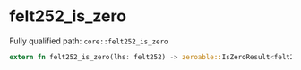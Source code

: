 # felt252_is_zero

Fully qualified path: `core::felt252_is_zero`

```rust
extern fn felt252_is_zero(lhs: felt252) -> zeroable::IsZeroResult<felt252> nopanic;
```


